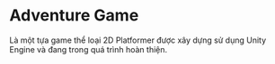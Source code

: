 # Adventure Game
 
Là một tựa game thể loại 2D Platformer được xây dựng sử dụng Unity Engine và đang trong quá trình hoàn thiện.
